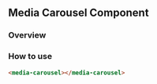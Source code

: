 ## Media Carousel Component

### Overview

### How to use

```html
<media-carousel></media-carousel>
```